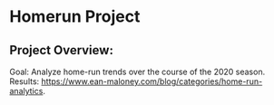 # Homerun Project
## Project Overview:
Goal: Analyze home-run trends over the course of the 2020 season.
Results: https://www.ean-maloney.com/blog/categories/home-run-analytics.
